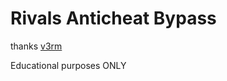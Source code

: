 # Rivals Anticheat Bypass
thanks [v3rm](https://v3rm.net/threads/ac-analysis-rivals-anti-cheat-bypass-included.24063/)
  
Educational purposes ONLY
